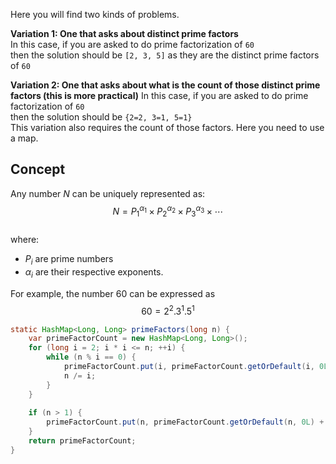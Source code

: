 Here you will find two kinds of problems.

**Variation 1: One that asks about distinct prime factors**  
In this case, if you are asked to do prime factorization of `60`  
then the solution should be `[2, 3, 5]` as they are the distinct prime factors of `60`

**Variation 2: One that asks about what is the count of those distinct prime factors (this is more practical)**
In this case, if you are asked to do prime factorization of `60`  
then the solution should be `{2=2, 3=1, 5=1}`  
This variation also requires the count of those factors. Here you need to use a map.

## Concept

Any number $N$ can be uniquely represented as:  
$$N = P_1^{\alpha_1} \times P_2^{\alpha_2} \times P_3^{\alpha_3} \times \cdots$$  
where:
- $P_i$ are prime numbers
- $\alpha_i$ are their respective exponents.

For example, the number $60$ can be expressed as
$$60 = 2^2 . 3^1 . 5^1$$

```java
static HashMap<Long, Long> primeFactors(long n) {  
    var primeFactorCount = new HashMap<Long, Long>();  
    for (long i = 2; i * i <= n; ++i) {  
        while (n % i == 0) {  
            primeFactorCount.put(i, primeFactorCount.getOrDefault(i, 0L) + 1);  
            n /= i;  
        }  
    }  
  
    if (n > 1) {  
        primeFactorCount.put(n, primeFactorCount.getOrDefault(n, 0L) + 1);  
    }  
    return primeFactorCount;  
}
```